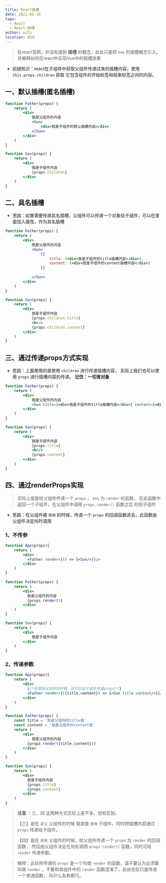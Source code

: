 ```yaml
---
title: React插槽
date: 2021-05-10
tags:
  - React
  - React-插槽
author: sifu 
location: 杭州
---
```


> 在react官网，并没有提到 **插槽** 的概念，此处只是把 `Vue` 的插槽概念引入，并解释如何在react中实现Vue中的插槽效果

- 前提知识：react在子组件中获取父组件传递过来的插槽内容，使用 `this.props.children` 获取
它包含组件的开始标签和结束标签之间的内容。

## 一、默认插槽(匿名插槽)

```jsx
function Father(props) {
    return (
        <div>
            我是父组件的内容
            <Sun>
                <div>我是子组件的默认插槽内容</div>
            </Sun>
        </div>
    )
}

function Sun(props) {
    return (
        <div>
            我是子组件内容
            {props.children}
        </div>
    )
}
```

## 二、具名插槽

- 思路：如果需要传递具名插槽，父组件可以传递一个对象给子组件，可以在里面加入属性，作为具名插槽

```jsx
function Father(props) {
    return (
        <div>
            我是父组件的内容
            <Sun>
                {{
                    title: (<div>我是子组件的title插槽内容</div>),
                    content: (<div>我是子组件的content插槽内容</div>)
                }}
                
            </Sun>
        </div>
    )
}

function Sun(props) {
    return (
        <div>
            我是子组件内容
            {props.children.title}
            <hr/>
            {props.children.content}
        </div>
    )
}
```

## 三、通过传递props方式实现

- 思路：上面使用的是使用 `children` 进行传递插槽内容，
  实际上我们也可以使用 `props` 进行插槽内容的传递。 
  **记住：一切皆对象**

```jsx
function Father(props) {
    return (
        <div>
            我是父组件的内容
            <Sun title={<div>我是子组件的title插槽内容</div>} content={<div>我是子组件的content插槽内容</div>}></Sun>
        </div>
    )
}

function Sun(props) {
    return (
        <div>
            我是子组件内容
            {props.title}
            <hr/>
            {props.content}
        </div>
    )
}
```

## 四、通过renderProps实现

> 实际上是是给父组件传递一个 `props` ， `key` 为 `render` 的函数，
> 在此函数中返回一个子组件，在父组件中调用 `props.render()` 函数之后
> 的到子组件

- 思路：在父组件被 `使用` 的时候，传递一个 `props` 的回调函数进去，此函数由
  父组件决定何时调用

### 1、不传参

```jsx
function App(props){
    return (
        <div>
          <Father render={() => {<Sun/>}}/>
        </div>
    )
}

function Father(props) {
    return (
        <div>
          我是父组件的内容
          {props.render()}
        </div>
    )
}

function Sun(props) {
    return (
        <div>
            我是子组件内容
        </div>
    )
}
```

### 2、传递参数

```jsx
function App(props){
    return (
        <div>
          {/*在使用父组件的时候，还可以给子组件传递props*/}
          <Father render={({title,content}) => {<Sun title content/>}}/>
        </div>
    )
}

function Father(props) {
    const title = '我是父组件的title值'
    const content = '我是父组件的content值'
    return (
        <div>
            我是父组件的内容
          {props.render({title,content})}
        </div>
    )
}

function Sun(props) {
    return (
        <div>
          我是子组件内容
          {props.title}
          {props.content}
        </div>
    )
}
```

> **注意** ：三、四 这两种方式实际上差不多，但有区别。
> 
> 【三】是在 `定义` 父组件的时候
> 就直接 `使用` 子组件，同时把插槽内容通过 `props` 传递给子组件。
> 
> 【四】是在 `使用` 父组件的时候，给父组件传递一个 `props` 为 `render` 的回调函数，
> 然后由父组件决定在何处调用 `props.render()` 函数，同时可给 `render` 传递参数。

> 解释：此处所传递的 `props` 是一个叫做 `render` 的函数，请不要认为必须要叫做
> `render` ，不要和类组件中的 `render` 函数混淆了。此处仅仅只是传递一个普通函数，
> 叫什么名称都行。
